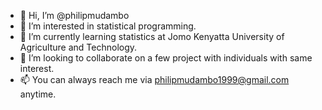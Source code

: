 - 👋 Hi, I’m @philipmudambo
- 👀 I’m interested in statistical programming.
- 🌱 I’m currently learning statistics at Jomo Kenyatta University of Agriculture and Technology.
- 💞️ I’m looking to collaborate on a few project with individuals with same interest.
- 📫 You can always reach me via philipmudambo1999@gmail.com anytime.

<!---
philipmudambo/philipmudambo is a ✨ special ✨ repository because its `README.md` (this file) appears on your GitHub profile.
You can click the Preview link to take a look at your changes.
--->
